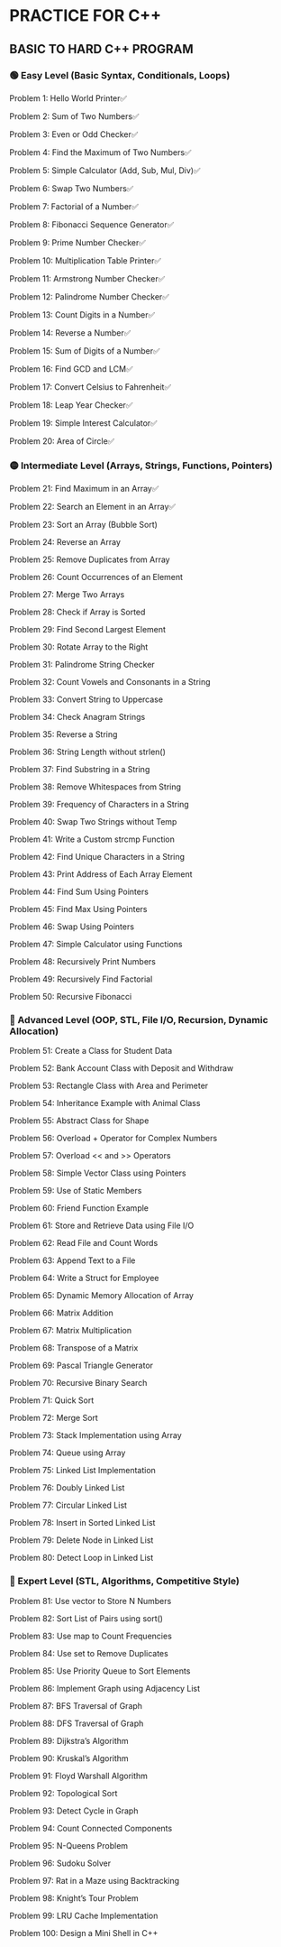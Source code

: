# PRACTICE FOR C++

## BASIC TO HARD C++ PROGRAM

### 🟢 Easy Level (Basic Syntax, Conditionals, Loops)
Problem 1: Hello World Printer✅

Problem 2: Sum of Two Numbers✅

Problem 3: Even or Odd Checker✅

Problem 4: Find the Maximum of Two Numbers✅

Problem 5: Simple Calculator (Add, Sub, Mul, Div)✅

Problem 6: Swap Two Numbers✅

Problem 7: Factorial of a Number✅

Problem 8: Fibonacci Sequence Generator✅

Problem 9: Prime Number Checker✅

Problem 10: Multiplication Table Printer✅

Problem 11: Armstrong Number Checker✅

Problem 12: Palindrome Number Checker✅

Problem 13: Count Digits in a Number✅

Problem 14: Reverse a Number✅

Problem 15: Sum of Digits of a Number✅

Problem 16: Find GCD and LCM✅

Problem 17: Convert Celsius to Fahrenheit✅

Problem 18: Leap Year Checker✅

Problem 19: Simple Interest Calculator✅

Problem 20: Area of Circle✅

### 🟡 Intermediate Level (Arrays, Strings, Functions, Pointers)
Problem 21: Find Maximum in an Array✅

Problem 22: Search an Element in an Array✅

Problem 23: Sort an Array (Bubble Sort)

Problem 24: Reverse an Array

Problem 25: Remove Duplicates from Array

Problem 26: Count Occurrences of an Element

Problem 27: Merge Two Arrays

Problem 28: Check if Array is Sorted

Problem 29: Find Second Largest Element

Problem 30: Rotate Array to the Right

Problem 31: Palindrome String Checker

Problem 32: Count Vowels and Consonants in a String

Problem 33: Convert String to Uppercase

Problem 34: Check Anagram Strings

Problem 35: Reverse a String

Problem 36: String Length without strlen()

Problem 37: Find Substring in a String

Problem 38: Remove Whitespaces from String

Problem 39: Frequency of Characters in a String

Problem 40: Swap Two Strings without Temp

Problem 41: Write a Custom strcmp Function

Problem 42: Find Unique Characters in a String

Problem 43: Print Address of Each Array Element

Problem 44: Find Sum Using Pointers

Problem 45: Find Max Using Pointers

Problem 46: Swap Using Pointers

Problem 47: Simple Calculator using Functions

Problem 48: Recursively Print Numbers

Problem 49: Recursively Find Factorial

Problem 50: Recursive Fibonacci

### 🔵 Advanced Level (OOP, STL, File I/O, Recursion, Dynamic Allocation)
Problem 51: Create a Class for Student Data

Problem 52: Bank Account Class with Deposit and Withdraw

Problem 53: Rectangle Class with Area and Perimeter

Problem 54: Inheritance Example with Animal Class

Problem 55: Abstract Class for Shape

Problem 56: Overload + Operator for Complex Numbers

Problem 57: Overload << and >> Operators

Problem 58: Simple Vector Class using Pointers

Problem 59: Use of Static Members

Problem 60: Friend Function Example

Problem 61: Store and Retrieve Data using File I/O

Problem 62: Read File and Count Words

Problem 63: Append Text to a File

Problem 64: Write a Struct for Employee

Problem 65: Dynamic Memory Allocation of Array

Problem 66: Matrix Addition

Problem 67: Matrix Multiplication

Problem 68: Transpose of a Matrix

Problem 69: Pascal Triangle Generator

Problem 70: Recursive Binary Search

Problem 71: Quick Sort

Problem 72: Merge Sort

Problem 73: Stack Implementation using Array

Problem 74: Queue using Array

Problem 75: Linked List Implementation

Problem 76: Doubly Linked List

Problem 77: Circular Linked List

Problem 78: Insert in Sorted Linked List

Problem 79: Delete Node in Linked List

Problem 80: Detect Loop in Linked List

### 🔴 Expert Level (STL, Algorithms, Competitive Style)
Problem 81: Use vector to Store N Numbers

Problem 82: Sort List of Pairs using sort()

Problem 83: Use map to Count Frequencies

Problem 84: Use set to Remove Duplicates

Problem 85: Use Priority Queue to Sort Elements

Problem 86: Implement Graph using Adjacency List

Problem 87: BFS Traversal of Graph

Problem 88: DFS Traversal of Graph

Problem 89: Dijkstra’s Algorithm

Problem 90: Kruskal’s Algorithm

Problem 91: Floyd Warshall Algorithm

Problem 92: Topological Sort

Problem 93: Detect Cycle in Graph

Problem 94: Count Connected Components

Problem 95: N-Queens Problem

Problem 96: Sudoku Solver

Problem 97: Rat in a Maze using Backtracking

Problem 98: Knight’s Tour Problem

Problem 99: LRU Cache Implementation

Problem 100: Design a Mini Shell in C++
